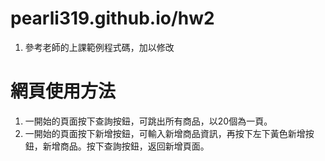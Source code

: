 # pearli319.github.io/hw2
1. 參考老師的上課範例程式碼，加以修改
# 網頁使用方法
1. 一開始的頁面按下查詢按鈕，可跳出所有商品，以20個為一頁。
2. 一開始的頁面按下新增按鈕，可輸入新增商品資訊，再按下左下黃色新增按鈕，新增商品。按下查詢按鈕，返回新增頁面。
